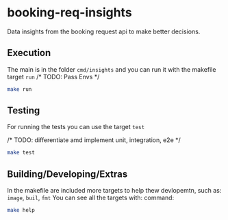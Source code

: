 # booking-req-insights

Data insights from the booking request api to make better decisions.

## Execution
The main is in the folder `cmd/insights` and you can run it with the makefile target `run`
/* TODO: Pass Envs */
```sh
make run 
```

## Testing 

For running the tests you can use the target `test`

/* TODO: differentiate amd implement unit, integration, e2e */
```sh
make test
```

## Building/Developing/Extras
In the makefile are included more targets to help thew devlopemtn, such as: `image`, `buil`, `fmt`
You can see all the targets with: 
command:
```sh
make help
```
